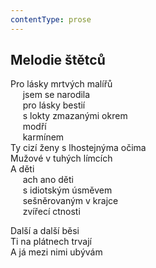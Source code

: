 ```yaml
---
contentType: prose
---
```


## Melodie štětců

Pro lásky mrtvých malířů  
     jsem se narodila  
     pro lásky bestií  
     s lokty zmazanými okrem  
     modří  
     karmínem  
Ty cizí ženy s lhostejnýma očima  
Mužové v tuhých límcích  
A děti  
     ach ano děti  
     s idiotským úsměvem  
     sešněrovaným v krajce  
     zvířecí ctnosti

Další a další běsi  
Ti na plátnech trvají  
A já mezi nimi ubývám
